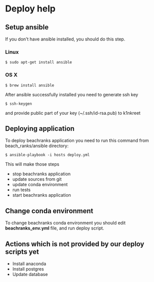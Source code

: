 # Deploy help

## Setup ansible
If you don't have ansible installed, you should do this step.
### Linux
```{r, engine='bash', count_lines}
$ sudo apt-get install ansible
```
### OS X
```{r, engine='bash', count_lines}
$ brew install ansible
```

After ansible successfully installed you need to generate ssh key
```{r, engine='bash', count_lines}
$ ssh-keygen
```
and provide public part of your key (~/.ssh/id-rsa.pub) to k1nkreet

## Deploying application
To deploy beachranks application you need to run this command from beach_ranks/ansible directory:
```{r, engine='bash', count_lines}
$ ansible-playbook -i hosts deploy.yml
```
This will make those steps
* stop beachranks application
* update sources from git
* update conda environment
* run tests
* start beachranks application

## Change conda environment
To change beachranks conda environment you should edit **beachranks_env.yml** file, and run deploy script.

## Actions which is not provided by our deploy scripts yet
* Install anaconda
* Install postgres
* Update database
